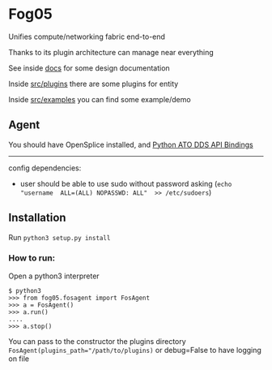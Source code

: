 # Fog05


Unifies compute/networking fabric end-to-end

Thanks to its plugin architecture can manage near everything

See inside [docs](../docs) for some design documentation

Inside [src/plugins](../plugins) there are some plugins for entity

Inside [src/examples](../examples) you can find some example/demo



## Agent

You should have OpenSplice installed, and [Python ATO DDS API Bindings](https://github.com/atolab/dds-python)



---

config dependencies:

- user should be able to use sudo without password asking (`echo "username  ALL=(ALL) NOPASSWD: ALL"  >> /etc/sudoers`)

## Installation

Run `python3 setup.py install`


### How to run:

Open a python3 interpreter
    
    $ python3
    >>> from fog05.fosagent import FosAgent
    >>> a = FosAgent()
    >>> a.run()
    ....
    >>> a.stop()

You can pass to the constructor the plugins directory `FosAgent(plugins_path="/path/to/plugins)`
or debug=False to have logging on file